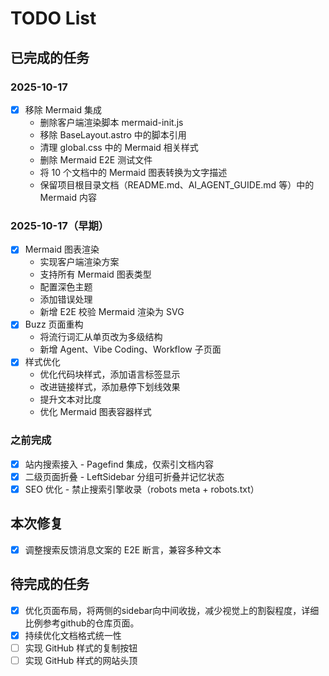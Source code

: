 # TODO List

## 已完成的任务

### 2025-10-17
- [x] 移除 Mermaid 集成
  - 删除客户端渲染脚本 mermaid-init.js
  - 移除 BaseLayout.astro 中的脚本引用
  - 清理 global.css 中的 Mermaid 相关样式
  - 删除 Mermaid E2E 测试文件
  - 将 10 个文档中的 Mermaid 图表转换为文字描述
  - 保留项目根目录文档（README.md、AI_AGENT_GUIDE.md 等）中的 Mermaid 内容

### 2025-10-17（早期）
- [x] Mermaid 图表渲染
  - 实现客户端渲染方案
  - 支持所有 Mermaid 图表类型
  - 配置深色主题
  - 添加错误处理
  - 新增 E2E 校验 Mermaid 渲染为 SVG
- [x] Buzz 页面重构
  - 将流行词汇从单页改为多级结构
  - 新增 Agent、Vibe Coding、Workflow 子页面
- [x] 样式优化
  - 优化代码块样式，添加语言标签显示
  - 改进链接样式，添加悬停下划线效果
  - 提升文本对比度
  - 优化 Mermaid 图表容器样式

### 之前完成
- [x] 站内搜索接入 - Pagefind 集成，仅索引文档内容
- [x] 二级页面折叠 - LeftSidebar 分组可折叠并记忆状态
- [x] SEO 优化 - 禁止搜索引擎收录（robots meta + robots.txt）

## 本次修复

- [x] 调整搜索反馈消息文案的 E2E 断言，兼容多种文本

## 待完成的任务

- [x] 优化页面布局，将两侧的sidebar向中间收拢，减少视觉上的割裂程度，详细比例参考github的仓库页面。
- [x] 持续优化文档格式统一性 
- [ ] 实现 GitHub 样式的复制按钮
- [ ] 实现 GitHub 样式的网站头顶
